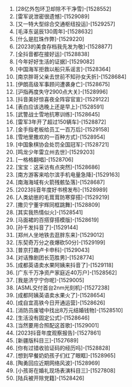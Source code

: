 
1. [28亿外包环卫却除不干净雪]-[1528552]
1. [雷军说泄密很遗憾]-[1529089]
1. [又一特大型综合交通枢纽投运]-[1529257]
1. [毛泽东诞辰130周年]-[1528632]
1. [什么是肛珠作弊]-[1529220]
1. [2023的美食存档我先发为敬]-[1528877]
1. [全抖音都在接好运]-[1528838]
1. [今年好好生活的证据]-[1529082]
1. [中国海军拒救以船只系谣言]-[1528364]
1. [南京胖哥父亲去世前不知孙女夭折]-[1528684]
1. [伊朗高级军事顾问遭袭身亡]-[1528675]
1. [沪指再度失守2900点大关]-[1528996]
1. [抖音美好惊喜夜全阵容官宣]-[1529122]
1. [表白应该选晚上还是早上]-[1528591]
1. [武警战士雪地抗寒训练]-[1528645]
1. [雷军3年开了超过150辆车]-[1528872]
1. [金手指老板给员工一百万后]-[1529158]
1. [雪地里撒欢的一百种方式]-[1528954]
1. [中国象棋协会处罚全国冠军]-[1528721]
1. [鸣龙少年雷立州去世]-[1529203]
1. [一格格翻唱]-[1528706]
1. [宝宝：这采访有点突然]-[1528686]
1. [南方游客来哈尔滨手机电量急降]-[1529163]
1. [南海海域有火箭残骸坠落]-[1528687]
1. [2023抖音年度好书榜发布]-[1528989]
1. [人类幼崽的毛茸茸防寒穿搭]-[1529219]
1. [撒贝宁董宇辉同框跳舞]-[1528809]
1. [其实我热情似火]-[1528541]
1. [马面裙的百搭穿搭模版]-[1528619]
1. [孙千发抖音了]-[1529144]
1. [郑州人坐地铁去逛胖东来]-[1529012]
1. [东契奇万分之夜爆砍50分]-[1529199]
1. [普京打趣卢卡申科]-[1529043]
1. [对话豫剧团长范胜男]-[1528774]
1. [成都英语卖水果阿姨来抖音了]-[1529118]
1. [广东千万净资产家庭近40万户]-[1528562]
1. [我是济宁宁你呢]-[1529005]
1. [ASML交付首台2nm光刻机]-[1527238]
1. [成都阿姨英语卖水果火了]-[1528654]
1. [成自宜高铁今日开通运营]-[1528626]
1. [消防员废墟中找出8万元结婚钱物]-[1528510]
1. [生活没有固定公式]-[1528646]
1. [当然要用合照配这首歌]-[1529001]
1. [2023抖音年度观察报告]-[1527861]
1. [新疆版科目三]-[1527689]
1. [你有过错收验证码的经历吗]-[1528828]
1. [想到早餐奶奶孩子们红了眼眶]-[1528965]
1. [陶勇回应近期网络风波]-[1528969]
1. [小孩哥在婚礼现场表演科目三]-[1527808]
1. [陆兵被开除党籍]-[1528426]